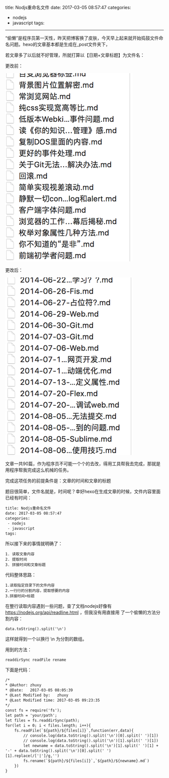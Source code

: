 title: Nodjs重命名文件
date: 2017-03-05 08:57:47
categories:
 - nodejs
 - javascript
tags:
---

“偷懒”是程序员第一天性，昨天把博客换了皮肤，今天早上起来就开始捣鼓文件命名问题。hexo的文章基本都是生成在_post文件夹下，

若文章多了以后就不好管理，所就打算以【日期+文章标题】为文件名：

更改前：

![before](/assets/images/rename-before.png)

更改后：

![after](/assets/images/rename-after.png)

文章一共90篇，作为程序员不可能一个个的去改，得用工具帮我去完成，那就是用程序帮我完成这么机械的任务。

完成这项任务的前提条件是：文章的时间和文章的标题

题目很简单，文件名就是，时间呢？幸好hexo在生成文章的时候，文件内容里面已经有时间：

    title: Nodjs重命名文件
    date: 2017-03-05 08:57:47
    categories:
     - nodejs
     - javascript
    tags:

所以接下来的事情就明确了：

    1. 读取文章内容 
    2. 提取时间 
    3. 拼接时间和文章标题

代码整体思路：

    1.读取指定目录下的文件内容
    2.一行行的分割内容，提取想要的内容
    3.拼接时间+标题

在整行读取内容遇到一些问题，查了文档nodejs好像有 https://nodejs.org/api/readline.html ，但我没有用直接用
了一个偷懒的方法分割内容：

    data.toString().split('\n')

这样就得到一个以换行 \n 为分割的数组。

用到的方法：

    readdirSync readFile rename

下面是代码：

    /*
    * @Author: zhuxy
    * @Date:   2017-03-05 08:05:39
    * @Last Modified by:   zhuxy
    * @Last Modified time: 2017-03-05 09:23:35
    */
    const fs = require('fs');
    let path = 'your/path';
    let files = fs.readdirSync(path);
    for(let i = 0; i < files.length; i++){
        fs.readFile(`${path}/${files[i]}`,function(err,data){
            // console.log(data.toString().split('\n')[0].split(' ')[1])
            // console.log(data.toString().split('\n')[1].split(' ')[1])
            let newname = data.toString().split('\n')[1].split(' ')[1] + '-' + data.toString().split('\n')[0].split(' ')[1].replace(/['|']/g,'')
            fs.rename(`${path}/${files[i]}`,`${path}/${newname}.md`)
        })
    }




